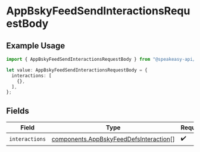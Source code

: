 # AppBskyFeedSendInteractionsRequestBody

## Example Usage

```typescript
import { AppBskyFeedSendInteractionsRequestBody } from "@speakeasy-api/bluesky/models/operations";

let value: AppBskyFeedSendInteractionsRequestBody = {
  interactions: [
    {},
  ],
};
```

## Fields

| Field                                                                                            | Type                                                                                             | Required                                                                                         | Description                                                                                      |
| ------------------------------------------------------------------------------------------------ | ------------------------------------------------------------------------------------------------ | ------------------------------------------------------------------------------------------------ | ------------------------------------------------------------------------------------------------ |
| `interactions`                                                                                   | [components.AppBskyFeedDefsInteraction](../../models/components/appbskyfeeddefsinteraction.md)[] | :heavy_check_mark:                                                                               | N/A                                                                                              |